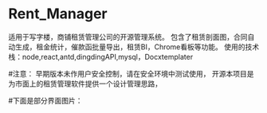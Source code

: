 # Rent_Manager
适用于写字楼，商铺租赁管理公司的开源管理系统。
包含了租赁剖面图，合同自动生成，租金统计，催款函批量导出，租赁BI，Chrome看板等功能。
使用的技术栈：node,react,antd,dingdingAPI,mysql，Docxtemplater

#注意：
早期版本未作用户安全控制，请在安全环境中测试使用，
开源本项目是为市面上的租赁管理软件提供一个设计管理思路，

#下面是部分界面图片：
